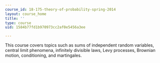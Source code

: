 ```yaml
---
course_id: 18-175-theory-of-probability-spring-2014
layout: course_home
title: ''
type: course
uid: 1584b77fd1b970973cc2af0e5456a3ee

---
```

This course covers topics such as sums of independent random variables, central limit phenomena, infinitely divisible laws, Levy processes, Brownian motion, conditioning, and martingales.
